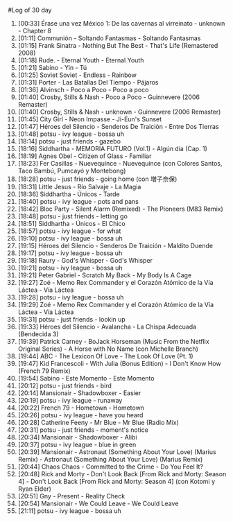 #Log of 30 day

1. [00:33] Érase una vez México 1: De las cavernas al virreinato - unknown - Chapter 8
1. [01:11] Communión - Soltando Fantasmas - Soltando Fantasmas
1. [01:15] Frank Sinatra - Nothing But The Best - That's Life (Remastered 2008)
1. [01:18] Rude. - Eternal Youth - Eternal Youth
1. [01:21] Sabino - Yin - Tú
1. [01:25] Soviet Soviet - Endless - Rainbow
1. [01:31] Porter - Las Batallas Del Tiempo - Pájaros
1. [01:36] Alvinsch - Poco a Poco - Poco a poco
1. [01:40] Crosby, Stills & Nash - Poco a Poco - Guinnevere (2006 Remaster)
1. [01:40] Crosby, Stills & Nash - unknown - Guinnevere (2006 Remaster)
1. [01:45] City Girl - Neon Impasse - Ji-Eun's Sunset
1. [01:47] Héroes del Silencio - Senderos De Traición - Entre Dos Tierras
1. [01:48] potsu - ivy league - bossa uh
1. [18:14] potsu - just friends - gazebo
1. [18:16] Siddhartha - MEMORIA FUTURO (Vol.1) - Algún día (Cap. 1)
1. [18:19] Agnes Obel - Citizen of Glass - Familiar
1. [18:23] Fer Casillas - Nuevequince - Nuevequince (con Colores Santos, Taco Bambú, Pumcayó y Montebong)
1. [18:28] potsu - just friends - going home (con 増子奈保)
1. [18:31] Little Jesus - Río Salvaje - La Magia
1. [18:36] Siddhartha - Únicos - Tarde
1. [18:40] potsu - ivy league - pots and pans
1. [18:42] Bloc Party - Silent Alarm (Remixed) - The Pioneers (M83 Remix)
1. [18:48] potsu - just friends - letting go
1. [18:51] Siddhartha - Únicos - El Chico
1. [18:57] potsu - ivy league - for what
1. [19:10] potsu - ivy league - bossa uh
1. [19:15] Héroes del Silencio - Senderos De Traición - Maldito Duende
1. [19:17] potsu - ivy league - bossa uh
1. [19:18] Raury - God's Whisper - God's Whisper
1. [19:21] potsu - ivy league - bossa uh
1. [19:21] Peter Gabriel - Scratch My Back - My Body Is A Cage
1. [19:27] Zoé - Memo Rex Commander y el Corazón Atómico de la Vía Láctea - Vía Láctea
1. [19:28] potsu - ivy league - bossa uh
1. [19:29] Zoé - Memo Rex Commander y el Corazón Atómico de la Vía Láctea - Vía Láctea
1. [19:31] potsu - just friends - lookin up
1. [19:33] Héroes del Silencio - Avalancha - La Chispa Adecuada (Bendecida 3)
1. [19:39] Patrick Carney - BoJack Horseman (Music From the Netflix Original Series) - A Horse with No Name (con Michelle Branch)
1. [19:44] ABC - The Lexicon Of Love - The Look Of Love (Pt. 1)
1. [19:47] Kid Francescoli - With Julia (Bonus Edition) - I Don't Know How (French 79 Remix)
1. [19:54] Sabino - Este Momento - Este Momento
1. [20:12] potsu - just friends - bird
1. [20:14] Mansionair - Shadowboxer - Easier
1. [20:19] potsu - ivy league - runaway
1. [20:22] French 79 - Hometown - Hometown
1. [20:26] potsu - ivy league - have you heard
1. [20:28] Catherine Feeny - Mr Blue - Mr Blue (Radio Mix)
1. [20:31] potsu - just friends - moment's notice
1. [20:34] Mansionair - Shadowboxer - Alibi
1. [20:37] potsu - ivy league - blue in green
1. [20:39] Mansionair - Astronaut (Something About Your Love) (Marius Remix) - Astronaut (Something About Your Love) (Marius Remix)
1. [20:44] Chaos Chaos - Committed to the Crime - Do You Feel It?
1. [20:48] Rick and Morty - Don't Look Back [From Rick and Morty: Season 4] - Don't Look Back [From Rick and Morty: Season 4] (con Kotomi y Ryan Elder)
1. [20:51] Gny - Present - Reality Check
1. [20:54] Mansionair - We Could Leave - We Could Leave
1. [21:11] potsu - ivy league - bossa uh

